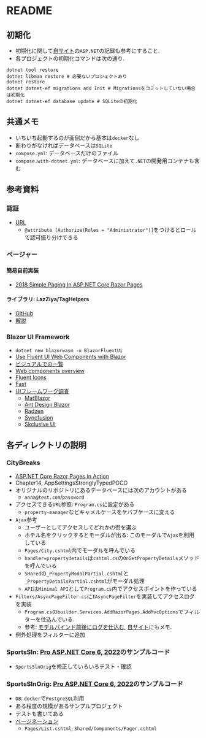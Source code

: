 # README

## 初期化

- 初期化に関して[自サイト](https://phasetr.com/archive/fc/pg/fsharp/#f)の`ASP.NET`の記録も参考にすること.
- 各プロジェクトの初期化コマンドは次の通り.

```shell
dotnet tool restore
dotnet libman restore # 必要ないプロジェクトあり
dotnet restore
dotnet dotnet-ef migrations add Init # Migrationsをコミットしていない場合は初期化
dotnet dotnet-ef database update # SQLiteの初期化
```

## 共通メモ

- いちいち起動するのが面倒だから基本は`docker`なし
- 断わりがなければデータベースは`SQLite`
- `compose.yml`: データベースだけのファイル
- `compose.with-dotnet.yml`: データベースに加えて`.NET`の開発用コンテナも含む

## 参考資料

### 認証

- [URL](https://zenn.dev/okazuki/articles/add-auth-to-blazor-server-app)
  - `@attribute [Authorize(Roles = "Administrator")]`をつけるとロールで認可振り分けできる

### ページャー

#### 簡易自前実装

- [2018 Simple Paging In ASP.NET Core Razor Pages](https://www.mikesdotnetting.com/article/328/simple-paging-in-asp-net-core-razor-pages)

#### ライブラリ: LazZiya/TagHelpers

- [GitHub](https://github.com/LazZiya/TagHelpers)
- [解説](https://ziyad.info/en/articles/21-Paging_TagHelper_for_ASP_NET_Core)

### Blazor UI Framework

- `dotnet new blazorwasm -o BlazorFluentUi`
- [Use Fluent UI Web Components with Blazor](https://learn.microsoft.com/ja-jp/fluent-ui/web-components/integrations/blazor)
- [ビジュアルでの一覧](https://brave-cliff-0c0c93310.azurestaticapps.net/)
- [Web components overview](https://learn.microsoft.com/en-us/fluent-ui/web-components/components/overview)
- [Fluent Icons](https://fluenticons.co/)
- [Fast](https://www.fast.design/)
- [UIフレームワーク調査](https://blazor-master.com/blazor-ui-framework/)
  - [MatBlazor](https://www.matblazor.com/)
  - [Ant Design Blazor](https://antblazor.com/en-US/)
  - [Radzen](https://blazor.radzen.com/)
  - [Syncfusion](https://www.syncfusion.com/blazor-components)
  - [Skclusive UI](https://skclusive.github.io/Skclusive.Material.Docs/)

## 各ディレクトリの説明

### CityBreaks

- [ASP.NET Core Razor Pages In Action](https://github.com/mikebrind/Razor-Pages-In-Action)
- Chapter14, AppSettingsStronglyTypedPOCO
- オリジナルのリポジトリにあるデータベースには次のアカウントがある
  - `anna@test.com`/`password`
- アクセスできる`URL`参照: `Program.cs`に設定がある
  - `property-manager`などキャメルケースをケバブケースに変える
- `Ajax`参考
  - ユーザーとしてアクセスしてどれかの街を選ぶ
  - ホテル名をクリックするとモーダルが出る: このモーダルで`Ajax`を利用している
  - `Pages/City.cshtml`内でモーダルを呼んでいる
  - `handler=propertydetails`は`cshtml.cs`の`OnGetPropertyDetails`メソッドを呼んでいる
  - `SHared`の`_PropertyModalPartial.cshtml`と`_PropertyDetailsPartial.cshtml`がモーダル処理
  - `API`は`Minimal API`として`Program.cs`内でアクセスポイントを作っている
- `Filters/AsyncPageFilter.cs`に`IAsyncPageFilter`を実装してアクセスログを実装
  - `Program.cs`の`builder.Services.AddRazorPages.AddMvcOptions`でフィルターを仕込んでいる.
  - 参考: [モデルバインド前後にログを仕込む](https://qiita.com/gushwell/items/bcf39aaf708b9a483cf5),
    [自サイト](https://phasetr.com/archive/fc/pg/dotnet/aspdotnet/)にもメモ.
- 例外処理をフィルターに追加

### SportsSln: [Pro ASP.NET Core 6, 2022](https://github.com/Apress/pro-asp.net-core-6/tree/main/11%20-%20SportsStore%20-%205)のサンプルコード

- `SportsSlnOrig`を修正していろいろテスト・確認

### SportsSlnOrig: [Pro ASP.NET Core 6, 2022](https://github.com/Apress/pro-asp.net-core-6/tree/main/11%20-%20SportsStore%20-%205)のサンプルコード

- `DB`: `docker`で`PostgreSQL`利用
- ある程度の規模があるサンプルプロジェクト
- テストも書いてある
- [ページネーション](https://www.mikesdotnetting.com/article/328/simple-paging-in-asp-net-core-razor-pages)
  - `Pages/List.cshtml`, `Shared/Components/Pager.cshtml`
